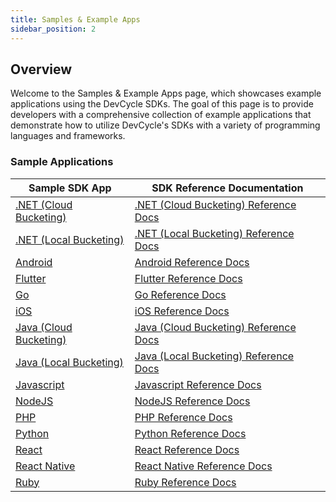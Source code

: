 ```yaml
---
title: Samples & Example Apps
sidebar_position: 2
---
```


## Overview

Welcome to the Samples & Example Apps page, which showcases example applications using the DevCycle SDKs. The goal of this page is to provide developers with a comprehensive collection of example applications that demonstrate how to utilize DevCycle's SDKs with a variety of programming languages and frameworks.

### Sample Applications

| Sample SDK App                                                            | SDK Reference Documentation                                                                 |
| ------------------------------------------------------------------------- |---------------------------------------------------------------------------------------------|
| [.NET (Cloud Bucketing)](https://github.com/DevCycleHQ/dotnet-server-sdk) | [.NET (Cloud Bucketing) Reference Docs](/sdk/server-side-sdks/dotnet-cloud/dotnet-cloud.md) |
| [.NET (Local Bucketing)](https://github.com/DevCycleHQ/dotnet-server-sdk) | [.NET (Local Bucketing) Reference Docs](/sdk/server-side-sdks/dotnet-local.md)              |
| [Android](https://github.com/DevCycleHQ/android-client-sdk)               | [Android Reference Docs](/sdk/client-side-sdks/android.md)                                  |
| [Flutter](https://github.com/devcyclehq/flutter-client-sdk)               | [Flutter Reference Docs](/sdk/client-side-sdks/flutter.md)                                  |
| [Go](https://github.com/DevCycleHQ/go-server-sdk)                         | [Go Reference Docs](/sdk/server-side-sdks/go.md)                                            |
| [iOS](https://github.com/devcyclehq/ios-client-sdk)                       | [iOS Reference Docs](/sdk/client-side-sdks/ios.md)                                          |
| [Java (Cloud Bucketing)](https://github.com/DevCycleHQ/java-server-sdk)   | [Java (Cloud Bucketing) Reference Docs](/sdk/server-side-sdks/java-cloud.md)                |
| [Java (Local Bucketing)](https://github.com/DevCycleHQ/java-server-sdk)   | [Java (Local Bucketing) Reference Docs](/sdk/server-side-sdks/java-local.md)                |
| [Javascript](https://github.com/DevCycleHQ/js-sdks/tree/main/sdk/js)                       | [Javascript Reference Docs](/sdk/client-side-sdks/javascript/javascript.md)                 |
| [NodeJS](https://github.com/DevCycleHQ/js-sdks/tree/main/sdk/nodejs)                           | [NodeJS Reference Docs](/sdk/server-side-sdks/node.md)                                      |
| [PHP](https://github.com/DevCycleHQ/php-server-sdk)                       | [PHP Reference Docs](/sdk/server-side-sdks/php/php.md)                                      |
| [Python](https://github.com/DevCycleHQ/python-server-sdk)                 | [Python Reference Docs](/sdk/server-side-sdks/python/python.md)                             |
| [React](https://github.com/DevCycleHQ/js-sdks/tree/main/examples/react)                            | [React Reference Docs](/sdk/client-side-sdks/react/react.md)                                |
| [React Native](https://github.com/DevCycleHQ/js-sdks/tree/main/examples/react/react-native-app)                     | [React Native Reference Docs](/sdk/client-side-sdks/react-native/react-native.md)           |
| [Ruby](https://github.com/DevCycleHQ/ruby-server-sdk)                     | [Ruby Reference Docs](/sdk/server-side-sdks/ruby/ruby.md)                                   |

